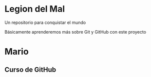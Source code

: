# Legion del Mal
Un repositorio para conquistar el mundo

Básicamente aprenderemos más sobre Git y GitHub con este proyecto


# Mario


## Curso de GitHub
